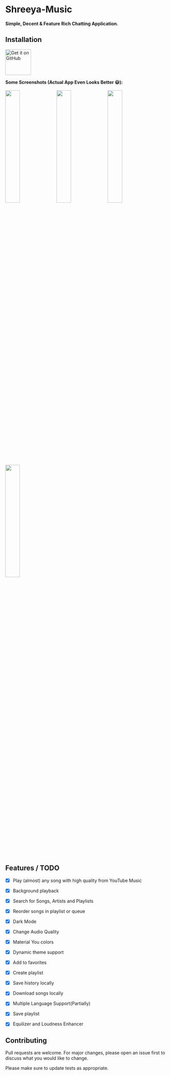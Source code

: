 # Shreeya-Music


<strong>Simple, Decent & Feature Rich Chatting Application.</strong></br>

## Installation

[<img src="https://github.com/machiav3lli/oandbackupx/blob/034b226cea5c1b30eb4f6a6f313e4dadcbb0ece4/badge_github.png"
alt="Get it on GitHub"
height="80">](https://github.com/Bhupendra12345678/patro/releases/latest)

<strong>Some Screenshots (Actual App Even Looks Better 😃):</strong></br><br>
<kbd>
<img src="https://sgrayesh-dahal.github.io/bhupendra/1.jpg" width=30% height=30%/>
<img src="https://sgrayesh-dahal.github.io/bhupendra/2.jpg" width=30% height=30%/>
<img src="https://sgrayesh-dahal.github.io/bhupendra/3.jpg" width=30% height=30%/>
<img src="https://sgrayesh-dahal.github.io/bhupendra/4.jpg" width=30% height=30%/>


<br>
<br>

## Features / TODO
- [x] Play (almost) any song with high quality from YouTube Music
- [x] Background playback
- [x] Search for Songs, Artists and Playlists
- [x] Reorder songs in playlist or queue
- [x] Dark Mode
- [x] Change Audio Quality
- [x] Material You colors
- [x] Dynamic theme support
- [x] Add to favorites
- [x] Create playlist
- [x] Save history locally
- [x] Download songs locally
- [x] Multiple Language Support(Partially)
- [x] Save playlist
- [x] Equilizer and Loudness Enhancer


## Contributing

Pull requests are welcome. For major changes, please open an issue first
to discuss what you would like to change.

Please make sure to update tests as appropriate. 